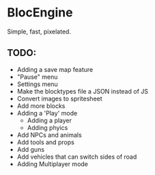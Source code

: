# BlocEngine

Simple, fast, pixelated.

## TODO:

- Adding a save map feature
- "Pause" menu
- Settings menu
- Make the blocktypes file a JSON instead of JS
- Convert images to spritesheet
- Add more blocks
- Adding a 'Play' mode
	- Adding a player
	- Adding phyics
- Add NPCs and animals
- Add tools and props
- Add guns
- Add vehicles that can switch sides of road
- Adding Multiplayer mode